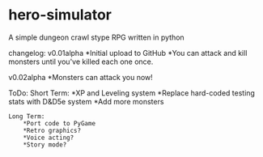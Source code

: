 # hero-simulator
A simple dungeon crawl stype RPG written in python

changelog:
v0.01alpha
	*Initial upload to GitHub
	*You can attack and kill monsters until you've killed each one once.
	
v0.02alpha
	*Monsters can attack you now!

ToDo:
	Short Term:
		*XP and Leveling system
		*Replace hard-coded testing stats with D&D5e system
		*Add more monsters
		
	Long Term:
		*Port code to PyGame
		*Retro graphics?
		*Voice acting?
		*Story mode?
